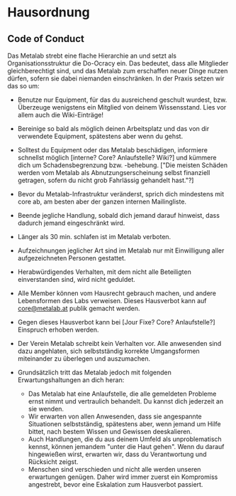 Hausordnung
===========

Code of Conduct
---------------


Das Metalab strebt eine flache Hierarchie an und setzt als Organisationsstruktur die Do-Ocracy ein. Das bedeutet, dass alle Mitglieder gleichberechtigt sind, und das Metalab zum erschaffen neuer Dinge nutzen dürfen, sofern sie dabei niemanden einschränken. In der Praxis setzen wir das so um:

* Benutze nur Equipment, für das du ausreichend geschult wurdest, bzw. Überzeuge wenigstens ein Mitglied von deinem Wissensstand. Lies vor allem auch die Wiki-Einträge!

* Bereinige so bald als möglich deinen Arbeitsplatz und das von dir verwendete Equipment, spätestens aber wenn du gehst.

* Solltest du Equipment oder das Metalab beschädigen, informiere schnellst möglich [interne? Core? Anlaufstelle? Wiki?] und kümmere dich um Schadensbegrenzung bzw. -behebung. ["Die meisten Schäden werden vom Metalab als Abnutzungserscheinung selbst finanziell getragen, sofern du nicht grob Fahrlässig gehandelt hast."?]

* Bevor du Metalab-Infrastruktur veränderst, sprich dich mindestens mit core ab, am besten aber der ganzen internen Mailingliste.

* Beende jegliche Handlung, sobald dich jemand darauf hinweist, dass dadurch jemand eingeschränkt wird.

* Länger als 30 min. schlafen ist im Metalab verboten.

* Aufzeichnungen jeglicher Art sind im Metalab nur mit Einwilligung aller aufgezeichneten Personen gestattet.

* Herabwürdigendes Verhalten, mit dem nicht alle Beteiligten einverstanden sind, wird nicht geduldet.

* Alle Member können vom Hausrecht gebrauch machen, und andere Lebensformen des Labs verweisen. Dieses Hausverbot kann auf core@metalab.at publik gemacht werden.

* Gegen dieses Hausverbot kann bei [Jour Fixe? Core? Anlaufstelle?] Einspruch erhoben werden.

* Der Verein Metalab schreibt kein Verhalten vor. Alle anwesenden sind dazu angehlaten, sich selbstständig korrekte Umgangsformen miteinander zu überlegen und auszumachen.

* Grundsätzlich tritt das Metalab jedoch mit folgenden Erwartungshaltungen an dich heran:
  * Das Metalab hat eine Anlaufstelle, die alle gemeldeten Probleme ernst nimmt und vertraulich behandelt. Du kannst dich jederzeit an sie wenden.
  * Wir erwarten von allen Anwesenden, dass sie angespannte Situationen selbstständig, spätestens aber, wenn jemand um Hilfe bittet, nach bestem Wissen und Gewissen deeskalieren.
  * Auch Handlungen, die du aus deinem Umfeld als unproblematisch kennst, können jemandem "unter die Haut gehen". Wenn du darauf hingewießen wirst, erwarten wir, dass du Verantwortung und Rücksicht zeigst.
  * Menschen sind verschieden und nicht alle werden unseren erwartungen genügen. Daher wird immer zuerst ein Kompromiss angestrebt, bevor eine Eskalation zum Hausverbot passiert.